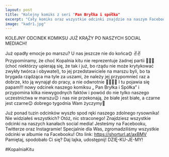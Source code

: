 ```yaml
---
layout: post
title: "Kolejny komiks z seri "Pan Bryłka i spółka"
excerpt: "Cały komiks oraz wszystkie odcinki znajdzie na naszym Facebooku i Instagramie"
image: "kadr1.jpg"
---
```


KOLEJNY ODCINEK KOMIKSU JUŻ KRĄŻY PO NASZYCH SOCIAL MEDIACH!

Już opadły emocje po marszu? U nas jeszcze nie do końca🌞 ✌️✌️ Przypominamy, że choć Kopalnia kitu nie reprezentuje żadnej partii 🥁🥁🥁 (choć niektórzy upierają się, że tak i już, bo rządu nie może krytykować zwykły twórca i obywatel), to jej przedstawiciele na marszu byli, bo ta brygada rządząca ma tyle za uszami, że należy jej przypomnieć raz a dobrze, kto ją wynajął do pracy, a nie odwrotnie 😵‍💫😵‍💫 I tu pojawia się papam!!! nowy odcinek naszego komiksu „ Pan Bryłka i Spółka” i przypomina kilka niewygodnych faktów i powód do nie tylko naszego uczestnictwa w marszu😉 i nas nie przekonają, że białe jest białe, a czarne jest czarne😉 dobrego tygodnia Wam życzymy🥰

Już ponad tuzin odcinków wyszło spod ręki naszego zdolnego rysownika! Nie widziałeś wszystkich? Otóż, nic straconego! Znajdziesz wszystkie odcinki na naszych kanałach social media! Jesteśmy na Facebooku, Twitterze oraz Instagramie! Specjalnie dla Was, zgromadziliśmy wszystkie odcinki w albumie na Facebooku! Oto link: https://shorturl.at/axBMV Pamiętaj, spodobało Ci się? Daj lajka, udostępnij! DZIĘ-KU-JE-MY!

#KopalniaKitu
